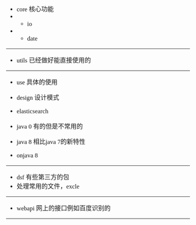<span  style="font-family: Simsun,serif; font-size: 17px; ">

- core 核心功能
- - io
- - date

---

- utils 已经做好能直接使用的

---

- use 具体的使用

- design 设计模式

- elasticsearch

- java 0 有的但是不常用的

- java 8 相比java 7的新特性
- onjava 8

---

- dsf 有些第三方的包
- 处理常用的文件，excle

---

- webapi 网上的接口例如百度识别的

---



</span>